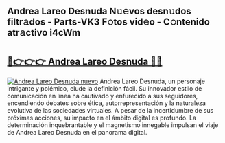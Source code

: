 ## Andrea Lareo Desnuda N𝚞𝚎vos desn𝚞dos filtr𝚊dos - Parts-VK3 F𝚘tos vid𝚎o - C𝚘ntenido atr𝚊ctivo i4cWm

# <h2><a href="http://mb9eiu.tromn.icu/?c=Andrea+Lareo+Desnuda">🔗👉👉👉 Andrea Lareo Desnuda 🔗🔗</a></h2>

[![Andrea Lareo Desnuda nuevo](https://i.imgur.com/pEAQMta.gif)](http://mb9eiu.tromn.icu/?c=Andrea+Lareo+Desnuda)
Andrea Lareo Desnuda, un personaje intrigante y polémico, elude la definición fácil. Su innovador estilo de comunicación en línea ha cautivado y enfurecido a sus seguidores, encendiendo debates sobre ética, autorrepresentación y la naturaleza evolutiva de las sociedades virtuales. A pesar de la incertidumbre de sus próximas acciones, su impacto en el ámbito digital es profundo. La determinación inquebrantable y el magnetismo innegable impulsan el viaje de Andrea Lareo Desnuda en el panorama digital.
